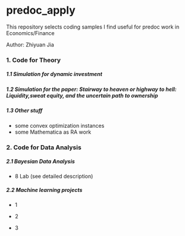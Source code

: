 # predoc_apply
This repository selects coding samples I find useful for predoc work in Economics/Finance

Author: Zhiyuan Jia

### 1. Code for Theory

##### 1.1 Simulation for dynamic investment

##### 1.2 Simulation for the paper: *Stairway to heaven or highway to hell: Liquidity,sweat equity, and the uncertain path to ownership*

##### 1.3 Other stuff

- some convex optimization instances
- some Mathematica as RA work





### 2. Code for Data Analysis

##### 2.1 Bayesian Data Analysis

- 8 Lab (see detailed description)

##### 2.2 Machine learning projects

- 1

- 2

- 3

